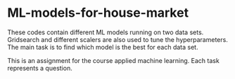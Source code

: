 # ML-models-for-house-market

These codes contain different ML models running on two data sets. Gridsearch and different scalers are also used to tune the hyperparameters. The main task is to find which model is the best for each data set.

This is an assignment for the course applied machine learning. Each task represents a question.
